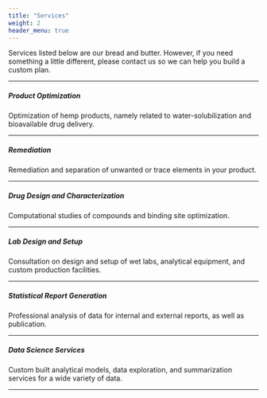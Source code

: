 ```yaml
---
title: "Services"
weight: 2
header_menu: true
---
```



Services listed below are our bread and butter. However, if you need something a little different, please contact us so we can help you build a custom plan.

---

##### Product Optimization

Optimization of hemp products, namely related to water-solubilization and bioavailable drug delivery. 

---

##### Remediation

Remediation and separation of unwanted or trace elements in your product.

---

##### Drug Design and Characterization

Computational studies of compounds and binding site optimization.

---

##### Lab Design and Setup

Consultation on design and setup of wet labs, analytical equipment, and custom production facilities. 

---

##### Statistical Report Generation

Professional analysis of data for internal and external reports, as well as publication.

---

##### Data Science Services

Custom built analytical models, data exploration, and summarization services for a wide variety of data.

---